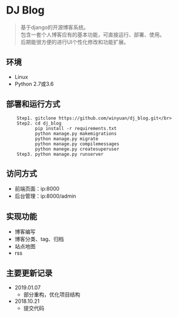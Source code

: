 # DJ Blog
> 基于django的开源博客系统。 </br>
> 包含一套个人博客应有的基本功能，可直接运行、部署、使用。 </br>
> 后期能很方便的进行UI个性化修改和功能扩展。 </br>

## 环境
* Linux
* Python 2.7或3.6

## 部署和运行方式
```
	Step1. gitclone https://github.com/winyuan/dj_blog.git</br>
	Step2. cd dj_blog
           pip install -r requirements.txt
           python manage.py makemigrations
           python manage.py migrate
           python manage.py compilemessages
           python manege.py createsuperuser
	Step3. python manage.py runserver
``` 

## 访问方式
* 前端页面：ip:8000
* 后台管理：ip:8000/admin

## 实现功能
* 博客编写
* 博客分类、tag、归档
* 站点地图
* rss

## 主要更新记录
* 2019.01.07
  * 部分重构，优化项目结构
* 2018.10.21
  * 提交代码
